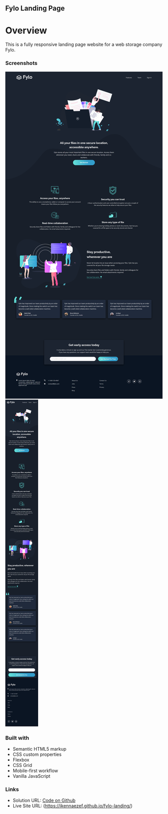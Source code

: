 ## Fylo Landing Page

# Overview

This is a fully responsive landing page website for a web storage company Fylo.

### Screenshots

![](./images/fylo_desktop.png)
![](./images/fylo_mobile.png)

### Built with

- Semantic HTML5 markup
- CSS custom properties
- Flexbox
- CSS Grid
- Mobile-first workflow
- Vanilla JavaScript

### Links

- Solution URL: [Code on Github](https://github.com/ikennaezef/fylo-landing)
- Live Site URL: (https://ikennaezef.github.io/fylo-landing/)
